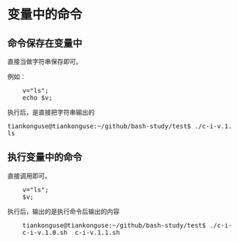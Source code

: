 <h1>变量中的命令</h1>


<h2>命令保存在变量中</h2>

直接当做字符串保存即可。

例如：

<pre>
    v="ls";
    echo $v;
</pre>

执行后，是直接把字符串输出的

<pre>
tiankonguse@tiankonguse:~/github/bash-study/test$ ./c-i-v.1.0.sh 
ls
</pre>


<h2>执行变量中的命令</h2>

直接调用即可。

<pre>
    v="ls";
    $v;
</pre>

执行后，输出的是执行命令后输出的内容

<pre>
    tiankonguse@tiankonguse:~/github/bash-study/test$ ./c-i-v.1.1.sh 
    c-i-v.1.0.sh  c-i-v.1.1.sh
</pre>






